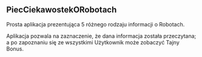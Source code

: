 PiecCiekawostekORobotach
------------------------

Prosta aplikacja prezentująca 5 różnego rodzaju informacji o Robotach.

Aplikacja pozwala na zaznaczenie, że dana informacja została przeczytana; a po zapoznaniu się ze wszystkimi Użytkownik może zobaczyć Tajny Bonus.
